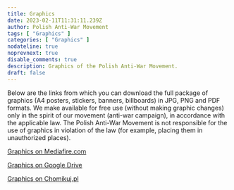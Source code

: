 ```yaml
---
title: Graphics
date: 2023-02-11T11:31:11.239Z
author: Polish Anti-War Movement
tags: [ "Graphics" ]
categories: [ "Graphics" ]
nodateline: true
noprevnext: true
disable_comments: true
description: Graphics of the Polish Anti-War Movement.
draft: false
---
```

Below are the links from which you can download the full package of graphics (A4 posters, stickers, banners, billboards) in JPG, PNG and PDF formats. We make available for free use (without making graphic changes) only in the spirit of our movement (anti-war campaign), in accordance with the applicable law. The Polish Anti-War Movement is not responsible for the use of graphics in violation of the law (for example, placing them in unauthorized places).


[Graphics on Mediafire.com](https://www.mediafire.com/folder/e3mxmi645l5xt/PRA_Grafiki "Graphics on Mediafire.com")


[Graphics on Google Drive](https://drive.google.com/drive/folders/1BDYCx0L_UFOzLjZZzKfBwUrFdHCovI6R?usp=share_link "Graphics on Google Drive")


[Graphics on Chomikuj.pl](https://chomikuj.pl/Polski_Ruch_Antywojenny/Grafiki "Graphics on Chomikuj.pl")
